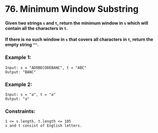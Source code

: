 # 76. Minimum Window Substring

#### Given two strings `s` and `t`, return the minimum window in `s` which will contain all the characters in `t`.

#### If there is no such window in `s` that covers all characters in `t`, return the empty string `""`.

### Example 1:

```
Input: s = "ADOBECODEBANC", t = "ABC"
Output: "BANC"
```

### Example 2:

```
Input: s = "a", t = "a"
Output: "a"
```

### Constraints:
```
1 <= s.length, t.length <= 105
s and t consist of English letters.
```
